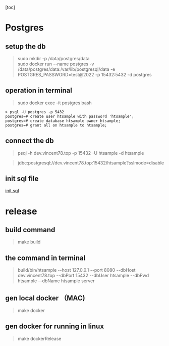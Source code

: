 [toc]


# Postgres

## setup the db
> sudo mkdir -p /data/postgres/data  
> sudo docker run --name postgres -v /data/postgres/data:/var/lib/postgresql/data -e POSTGRES_PASSWORD=test@2022 -p 15432:5432 -d postgres

## operation in terminal
> sudo docker exec -it postgres bash
```
> psql -U postgres -p 5432
postgres=# create user htsample with password 'htsample';
postgres=# create database htsample owner htsample;
postgres=# grant all on htsample to htsample;
```

## connect the db 

> psql -h dev.vincent78.top -p 15432 -U htsample -d htsample

> jdbc:postgresql://dev.vincent78.top:15432/htsample?sslmode=disable

## init sql file
[init.sql](doc/db/init.sql)


# release
## build command
> make build

## the command in terminal
> build/bin/htsample --host 127.0.0.1 --port 8080 --dbHost dev.vincent78.top --dbPort 15432 --dbUser htsample --dbPwd htsample --dbName htsample server


## gen local docker （MAC)
> make docker


## gen docker for running in linux
> make dockerRelease

